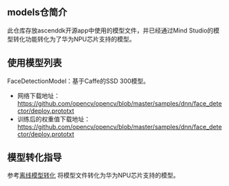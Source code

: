 ## models仓简介
 此仓库存放ascenddk开源app中使用的模型文件，并已经通过Mind Studio的模型转化功能转化为了华为NPU芯片支持的模型。

## 使用模型列表
FaceDetectionModel：基于Caffe的SSD 300模型。
- 网络下载地址：https://github.com/opencv/opencv/blob/master/samples/dnn/face_detector/deploy.prototxt
- 训练后的权重值下载地址：https://github.com/opencv/opencv/blob/master/samples/dnn/face_detector/deploy.prototxt

## 模型转化指导
参考[离线模型转化](https://ascend.github.io/ascenddk-private/doc/mindstudio_opg/%E6%96%B0%E5%A2%9E%E8%87%AA%E5%AE%9A%E4%B9%89%E6%A8%A1%E5%9E%8B%E7%BB%84%E4%BB%B6.html)
将模型文件转化为华为NPU芯片支持的模型。
